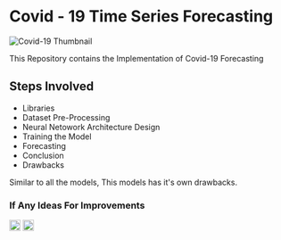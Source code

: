 # Covid - 19 Time Series Forecasting

![Covid-19 Thumbnail](https://magoosh.com/statistics/files/2018/05/time_series.png)

This Repository contains the Implementation of Covid-19 Forecasting

## Steps Involved
- Libraries
- Dataset Pre-Processing
- Neural Netowork Architecture Design
- Training the Model
- Forecasting
- Conclusion
- Drawbacks

Similar to all the models, This models has it's own drawbacks. 

### If Any Ideas For Improvements 
[<img width="20px" height="20px" align="bottom" src="https://www.flaticon.com/svg/static/icons/svg/174/174855.svg" />](https://www.linkedin.com/in/ashwin-prasad-aa53441a7/)   [<img width="20px" height="20px" align="bottom" src="https://www.flaticon.com/svg/static/icons/svg/174/174857.svg" />](https://www.instagram.com/ashwinhprasad/)